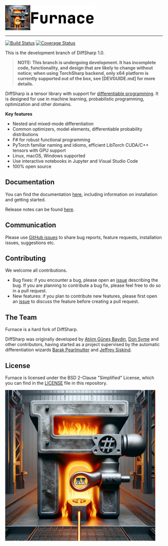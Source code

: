 <div align="left">
  <a href="https://diffsharp.github.io"> <img height="80px" src="docs/img/Furnace-logo-text.png"></a>
</div>

-----------------------------------------

[![Build Status](https://github.com/DiffSharp/DiffSharp/workflows/Build/test/docs/publish/badge.svg)](https://github.com/DiffSharp/DiffSharp/actions)
[![Coverage Status](https://coveralls.io/repos/github/DiffSharp/DiffSharp/badge.svg?branch=)](https://coveralls.io/github/DiffSharp/DiffSharp?branch=)

This is the development branch of DiffSharp 1.0.

> **NOTE: This branch is undergoing development. It has incomplete code, functionality, and design that are likely to change without notice; when using TorchSharp backend, only x64 platform is currently supported out of the box, see [DEVGUIDE.md] for more details.**

DiffSharp is a tensor library with support for [differentiable programming](https://en.wikipedia.org/wiki/Differentiable_programming). It is designed for use in machine learning, probabilistic programming, optimization and other domains.

**Key features**

* Nested and mixed-mode differentiation
* Common optimizers, model elements, differentiable probability distributions
* F# for robust functional programming
* PyTorch familiar naming and idioms, efficient LibTorch CUDA/C++ tensors with GPU support
* Linux, macOS, Windows supported
* Use interactive notebooks in Jupyter and Visual Studio Code
* 100% open source

## Documentation

You can find the documentation [here](https://diffsharp.github.io/), including information on installation and getting started.

Release notes can be found [here](https://github.com/DiffSharp/DiffSharp/blob/dev/RELEASE_NOTES.md).

## Communication

Please use [GitHub issues](https://github.com/DiffSharp/DiffSharp/issues) to share bug reports, feature requests, installation issues, suggestions etc.

## Contributing

We welcome all contributions.

* Bug fixes: if you encounter a bug, please open an [issue](https://github.com/DiffSharp/DiffSharp/issues) describing the bug. If you are planning to contribute a bug fix, please feel free to do so in a pull request.
* New features: if you plan to contribute new features, please first open an [issue](https://github.com/DiffSharp/DiffSharp/issues) to discuss the feature before creating a pull request.

## The Team

Furnace is a hard fork of DiffSharp. 

DiffSharp was originally developed by [Atılım Güneş Baydin](http://www.robots.ox.ac.uk/~gunes/), [Don Syme](https://www.microsoft.com/en-us/research/people/dsyme/) and other contributors, having started as a project supervised by the automatic differentiation wizards [Barak Pearlmutter](https://scholar.google.com/citations?user=AxFrw0sAAAAJ&hl=en) and [Jeffrey Siskind](https://scholar.google.com/citations?user=CgSBtPYAAAAJ&hl=en).

## License

Furnace is licensed under the BSD 2-Clause "Simplified" License, which you can find in the [LICENSE](https://github.com/DiffSharp/DiffSharp/blob/dev/LICENSE) file in this repository. 

<div align="left">
  <a href=""> <img height="480px" src="docs/img/Furnace-logo.png"></a>
</div>